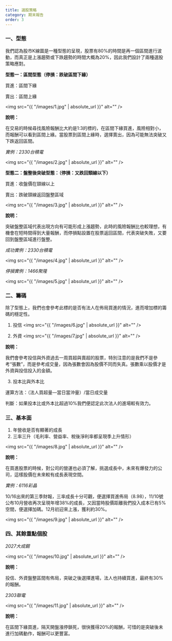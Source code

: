 ```yaml
---
title: 選股策略
category: 期末報告
order: 3
---
```


### 一、型態
我們認為股市K線圖是一種型態的呈現，股票有80%的時間是再一個區間進行波動，而真正是上漲趨勢或下跌趨勢的時間大概為20%，因此我們設計了兩種選股策略應對。

**型態一：區間型態（停損：跌破區間下緣）** 
<p>買進：區間下緣</p>
<p>賣出：區間上緣</p>


<span class="image fit"><img src="{{ "/images/1.jpg" | absolute_url }}" alt="" /></span>

**說明：** 
<p>在交易的時候尋找風險報酬比大約是1:3的標的，在區間下緣買進，風險相對小，而報酬可以看到區間上緣。當股票到區間上緣時，選擇賣出，因為可能無法突破又下跌返回區間。</p>

*實例：2330台積電*

<span class="image fit"><img src="{{ "/images/2.jpg" | absolute_url }}" alt="" /></span>

**型態二：盤整後突破型態：（停損：又跌回頸線以下）**

<p>買進：收盤價在頸線以上</p>
<p>賣出：跌破頸線返回盤整區域</p>

<span class="image fit"><img src="{{ "/images/3.jpg" | absolute_url }}" alt="" /></span>

**說明：** 
<p>突破盤整區域代表出現方向有可能形成上漲趨勢，此時的風險報酬比也較理想，有機會在短時間得到大量報酬，而停損點設置在股票返回區間，代表突破失敗，又要回到盤整區域進行盤整。</p>

*成功實例：2330台積電*

<span class="image fit"><img src="{{ "/images/4.jpg" | absolute_url }}" alt="" /></span>

*停損實例：1466聚隆*

<span class="image fit"><img src="{{ "/images/5.jpg" | absolute_url }}" alt="" /></span>

### 二、籌碼
<p>除了型態上，我們也會參考此標的是否有法人在佈局買進的情況，進而增加標的籌碼的穩定性。</p>

1. 投信
<span class="image fit"><img src="{{ "/images/6.jpg" | absolute_url }}" alt="" /></span>

2. 外資
<span class="image fit"><img src="{{ "/images/7.jpg" | absolute_url }}" alt="" /></span>

**說明：**
<p>我們會參考投信與外資過去一周買超與賣超的股票，特別注意的是我們不是參考“張數”，而是參考成交量，因為張數會因為股價不同而失真。張數乘以股價才是外資與投信投入的金額。</p>

3. 投本比與外本比
<p>運算方法：（法人買超量—當日當沖量）/當日成交量</p>
<p>判斷：如果投本比或外本比超過10%我們便認定此次法人的進場較有效力。</p>

### 三、基本面
1. 年營收是否有顯著的成長
2. 三率三升（毛利率、營益率、稅後淨利率都呈現季上升情形）

<span class="image fit"><img src="{{ "/images/8.jpg" | absolute_url }}" alt="" /></span>

**說明：**
<p>在買進股票的時候，對公司的營運也必須了解，挑選成長中，未來有爆發力的公司，這樣股價在未來較有成長表現空間。</p>

*實例：6116彩晶*
<p>10/16出來的第三季財報，三率成長十分可觀，便選擇買進佈局（8.98），11/10號公布10月營收再次呈現年增38%的成長，又因當時股價距離我們投入成本已有5%空間，便選擇加碼。12月初迎來上漲，獲利約30%。</p>

<span class="image fit"><img src="{{ "/images/9.jpg" | absolute_url }}" alt="" /></span>

### 四、其餘重點個股

*2027大成鋼*

<span class="image fit"><img src="{{ "/images/10.jpg" | absolute_url }}" alt="" /></span>

**說明：**
<p>投信、外資盤整區間有佈局，突破之後選擇進場，法人也持續買進，最終有30%的報酬。</p>

*2303聯電*

<span class="image fit"><img src="{{ "/images/11.jpg" | absolute_url }}" alt="" /></span>

**說明：**
<p>在區間下緣買進，隔天開盤漲停鎖死，很快獲得20%的報酬，可惜的是突破後未進行加碼動作，報酬可以更豐富。</p>